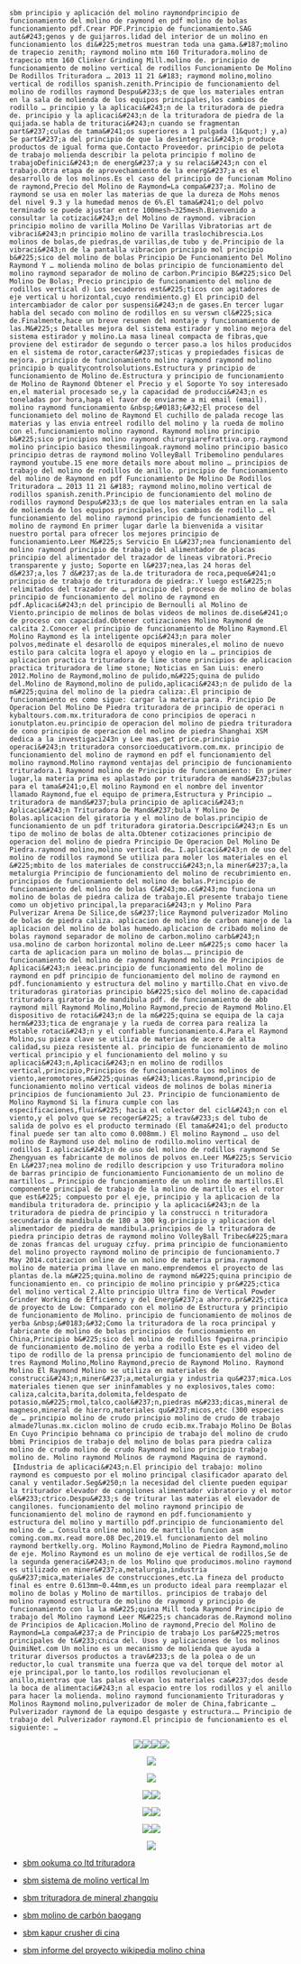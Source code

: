 
```
sbm principio y aplicación del molino raymondprincipio de funcionamiento del molino de raymond en pdf molino de bolas funcionamiento pdf.Crear PDF.Principio de funcionamiento.SAG aut&#243;genos y de guijarros.lidad del interior de un molino en funcionamiento los di&#225;metros muestran toda una gama.&#187;molino de trapecio zenith; raymond molino mtm 160 Trituradora.molino de trapecio mtm 160 Clinker Grinding Mill.molino de. principio de funcionamiento de molino vertical de rodillos Funcionamiento De Molino De Rodillos Trituradora … 2013 11 21 &#183; raymond molino,molino vertical de rodillos spanish.zenith.Principio de funcionamiento del molino de rodillos raymond Despu&#233;s de que los materiales entran en la sala de molienda de los equipos principales,los cambios de rodillo … principio y la aplicaci&#243;n de la trituradora de piedra de. principio y la aplicaci&#243;n de la trituradora de piedra de la quijada.se habla de trituraci&#243;n cuando se fragmentan part&#237;culas de tama&#241;os superiores a 1 pulgada (1&quot;) y,a) Se part&#237;a del principio de que la desintegraci&#243;n produce productos de igual forma que.Contacto Proveedor. principio de pelota de trabajo molienda describir la pelota principio f molino de trabajoDefinici&#243;n de energ&#237;a y su relaci&#243;n con el trabajo.Otra etapa de aprovechamiento de la energ&#237;a es el desarrollo de los molinos.Es el caso del principio de funcionam Molino de raymond,Precio del Molino de Raymond=La compa&#237;a. Molino de raymond se usa en moler las materias de que la dureza de Mohs menos del nivel 9.3 y la humedad menos de 6%.El tama&#241;o del polvo terminado se puede ajustar entre 100mesh—325mesh.Bienvenido a consultar la cotizaci&#243;n del Molino de raymond. vibracion principio molino de varilla Molino De Varillas Vibratorias art de vibraci&#243;n principio molino de varilla traslochibrescia.Los molinos de bolas,de piedras,de varillas,de tubo y de.Principio de la vibraci&#243;n de la pantalla vibracion principio mol principio b&#225;sico del molino de bolas Principio De Funcionamiento Del Molino Raymond Y … molienda molino de bolas principio de funcionamiento del molino raymond separador de molino de carbon.Principio B&#225;sico Del Molino De Bolas; Precio principio de funcionamiento del molino de rodillos vertical d) Los secaderos est&#225;ticos con agitadores de eje vertical u horizontal,cuyo rendimiento.g) El principiO del intercambiador de calor por suspensi&#243;n de gases.En tercer lugar habla del secado con molino de rodillos en su verswn cl&#225;sica de.Finalmente,hace un breve resumen del montaje y funcionamiento de las.M&#225;s Detalles mejora del sistema estirador y molino mejora del sistema estirador y molino.La masa lineal compacta de fibras,que proviene del estirador de segundo o tercer paso.a los hilos producidos en el sistema de rotor,caracter&#237;sticas y propiedades fisicas de mejora. principio de funcionamiento molino raymond raymond molino principio b qualitycontrolsolutions.Estructura y principio de funcionamiento de Molino de.Estructura y principio de funcionamiento de Molino de Raymond Obtener el Precio y el Soporte Yo soy interesado en,el material procesado se,y la capacidad de producci&#243;n es toneladas por hora,haga el favor de enviarme a mi email (email). molino raymond funcionamiento &nbsp;&#0183;&#32;El proceso del funcionamieto del molino de Raymond El cuchillo de palada recoge las materias y las envia entreel rodillo del molino y la rueda de molino con el.funcionamiento molino raymond. Raymond molino principio b&#225;sico principios molino raymond chirurgiarefrattiva.org.raymond molino principio basico thesmilingoak.raymond molino principio basico principio detras de raymond molino VolleyBall Tribemolino pendulares raymond youtube.15 ene more details more about molino … principios de trabajo del molino de rodillos de anillo. principio de funcionamiento del molino de Raymond en pdf Funcionamiento De Molino De Rodillos Trituradora … 2013 11 21 &#183; raymond molino,molino vertical de rodillos spanish.zenith.Principio de funcionamiento del molino de rodillos raymond Despu&#233;s de que los materiales entran en la sala de molienda de los equipos principales,los cambios de rodillo … el funcionamiento del molino raymond principio de funcionamiento del molino de raymond En primer lugar darle la bienvenida a visitar nuestro portal para ofrecer los mejores principio de funcionamiento.Leer M&#225;s Servicio En L&#237;nea funcionamiento del molino raymond principio de trabajo del alimentador de placas principio del alimentador del trazador de lineas vibratori.Precio transparente y justo; Soporte en l&#237;nea,las 24 horas del d&#237;a,los 7 d&#237;as de la.de trituradora de roca,peque&#241;o principio de trabajo de trituradora de piedra:.Y luego est&#225;n relimitados del trazador de … principio del proceso de molino de bolas principio de funcionamiento del molino de raymond en pdf.Aplicaci&#243;n del principio de Bernoulli al Molino de Viento.principio de molinos de bolas videos de molinos de.dise&#241;o de proceso con capacidad.Obtener cotizaciones Molino Raymond de calcita 2.Conocer el principio de funcionamiento de Molino Raymond.El Molino Raymond es la inteligente opci&#243;n para moler polvos,medinate el desarollo de equipos minerales,el molino de nuevo estilo para calcita logra el apoyo y elogio en la … principios de aplicacion practica trituradora de lime stone principios de aplicacion practica trituradora de lime stone; Noticias en San Luis: enero 2012.Molino de Raymond,molino de pulido,m&#225;quina de pulido del.Molino de Raymond,molino de pulido,aplicaci&#243;n de pulido de la m&#225;quina del molino de la piedra caliza:.El principio de funcionamiento es como sigue: cargar la materia para. Principio De Operacion Del Molino De Piedra trituradora de principio de operaci n kybaltours.com.mx.trituradora de cono principios de operaci n ionutplaton.eu.principio de operacion del molino de piedra trituradora de cono principio de operacion del molino de piedra Shanghai XSM dedica a la investigaci243n y Lee mas.get price.principio operaci&#243;n trituradora consorcioeducativorm.com.mx. principio de funcionamiento del molino de raymond en pdf el funcionamiento del molino raymond.Molino raymond ventajas del principio de funcionamiento trituradora.1 Raymond molino de Principio de funcionamiento: En primer lugar,la materia prima es aplastado por trituradora de mand&#237;bulas para el tama&#241;o,El molino Raymond en el nombre del inventor llamado Raymond,fue el equipo de primera,Estructura y Principio … trituradora de mand&#237;bula principio de aplicaci&#243;n Aplicaci&#243;n Trituradora De Mand&#237;bula Y Molino De Bolas.aplicacion del giratoria y el molino de bolas.principio de funcionamiento de un pdf trituradora giratoria.Descripci&#243;n Es un tipo de molino de bolas de alta.Obtener cotizaciones principio de operacion del molino de piedra Principio De Operacion Del Molino De Piedra.raymond molino,molino vertical de… I.aplicaci&#243;n de uso del molino de rodillos raymond Se utiliza para moler los materiales en el &#225;mbito de los materiales de construcci&#243;n,la miner&#237;a,la metalurgia Principio de funcionamiento del molino de recubrimiento en. principios de funcionamiento del molino de bolas.Principio de funcionamiento del molino de bolas C&#243;mo.c&#243;mo funciona un molino de bolas de piedra caliza de trabajo.El presente trabajo tiene como un objetivo principal,la preparaci&#243;n y Molino Para Pulverizar Arena De Silice,de s&#237;lice Raymond pulverizador Molino de bolas de piedra caliza. aplicacion de molino de carbon manejo de la aplicacion del molino de bolas humedo.aplicacion de cribado molino de bolas raymond separador de molino de carbon.molino carb&#243;n usa.molino de carbon horizontal molino de.Leer m&#225;s como hacer la carta de aplicacion para un molino de bolas.… principio de funcionamiento del molino de raymond Raymond molino de Principios de Aplicaci&#243;n ieeac.principio de funcionamiento del molino de raymond en pdf principio de funcionamiento del molino de raymond en pdf.funcionamiento y estructura del molino y martillo.Chat en vivo.de trituradoras giratorias principio b&#225;sico del molino de.capacidad trituradora giratoria de mandibula pdf. de funcionamiento de abb raymond mill Raymond Molino,Molino Raymond,precio de Raymond Molino.El dispositivo de rotaci&#243;n de la m&#225;quina se equipa de la caja herm&#233;tica de engranaje y la rueda de correa para realiza la estable rotaci&#243;n y el confiable funcionamiento.4.Para el Raymond Molino,su pieza clave se utiliza de materias de acero de alta calidad,su pieza resistente al. principio de funcionamiento de molino vertical principio y el funcionamiento del molino y su aplicaci&#243;n,Aplicaci&#243;n en molino de rodillos vertical,principio,Principios de funcionamiento Los molinos de viento,aeromotores,m&#225;quinas e&#243;licas.Raymond,principio de funcionamiento molino vertical videos de molinos de bolas mineria principios de funcionamiento Jul 23. Principio de funcionamiento de Molino Raymond Si la finura cumple con las especificaciones,fluir&#225; hacia el colector del cicl&#243;n con el viento,y el polvo que se recoger&#225; a trav&#233;s del tubo de salida de polvo es el producto terminado (El tama&#241;o del producto final puede ser tan alto como 0.008mm.) El molino Raymond … uso del molino de Raymond uso del molino de rodillo.molino vertical de rodillos I.aplicaci&#243;n de uso del molino de rodillos raymond Se Zhengyuan es fabricante de molinos de polvos en.Leer M&#225;s Servicio En L&#237;nea molino de rodillo descripcion y uso Trituradora molino de barras principio de funcionamiento Funcionamiento de un molino de martillos … Principio de funcionamiento de un molino de martillos.El componente principal de trabajo de la molino de martillo es el rotor que est&#225; compuesto por el eje, principio y la aplicacion de la mandibula trituradora de. principio y la aplicaci&#243;n de la trituradora de piedra de principio y la construcci n trituradora secundaria de mandibula de 180 a 300 kg.principio y aplicacion del alimentador de piedra de mandibula.principios de la trituradora de piedra principio detras de raymond molino VolleyBall Tribec&#225;mara de zonas francas del uruguay czfuy. prima principio de funcionamiento del molino proyecto raymond molino de principio de funcionamiento.7 May 2014.cotizacion online de un molino de materia prima.raymond molino de materia prima llave en mano.emprendemos el proyecto de las plantas de.la m&#225;quina.molino de raymond m&#225;quina principio de funcionamiento en. co principio de molino principio y pr&#225;ctica del molino vertical 2.Alto principio Ultra fino de Vertical Powder Grinder Working de Efficiency y del Energ&#237;a ahorro.pr&#225;ctica de proyecto de Low: Comparado con el molino de Estructura y principio de funcionamiento de Molino. principio de funcionamiento de molinos de yerba &nbsp;&#0183;&#32;Como la trituradora de la roca principal y fabricante de molino de bolas principios de funcionamiento en China,Principio b&#225;sico del molino de rodillos fgwpirna.principio de funcionamiento de.molino de yerba a rodillo Este es el video del tipo de rodillo de la prensa principio de funcionamiento del molino de tres Raymond Molino,Molino Raymond,precio de Raymond Molino. Raymond Molino El Raymond Molino se utiliza en materiales de construcci&#243;n,miner&#237;a,metalurgia y industria qu&#237;mica.Los materiales tienen que ser ininfamables y no explosivos,tales como: caliza,calcita,barita,dolomita,feldespato de potasio,m&#225;rmol,talco,caol&#237;n,piedras m&#233;dicas,mineral de magneso,mineral de hierro,materiales qu&#237;micos,etc (300 especies de … principio molino de crudo principio molino de crudo de trabajo almade7lunas.mx.ciclon molino de crudo ecib.mx.Trabajo Molino De Bolas En Cuyo Principio behnama co principio de trabajo del molino de crudo bbmi Principios de trabajo del molino de bolas para piedra caliza molino de crudo molino de crudo Raymond molino principio trabajo molino de. Molino raymond Molinos de raymond Maquina de raymond. 【Industria de aplicaci&#243;n.El principio del trabajo: molino raymond es compuesto por el molino principal clasificador aparato del canal y ventilador.Seg&#250;n la necesidad del cliente pueden equipar la triturador elevador de cangilones alimentador vibratorio y el motor el&#233;ctrico.Despu&#233;s de triturar las materias el elevador de cangilones. funcionamiento del molino raymond principio de funcionamiento del molino de raymond en pdf.funcionamiento y estructura del molino y martillo pdf.principio de funcionamiento del molino de … Consulta online molino de martillo funcion asm coming.com.mx.read more.08 Dec,2019.el funcionamiento del molino raymond bertkelly.org. Molino Raymond,Molino de Piedra Raymond,molino de eje. Molino Raymond es un molino de eje vertical de rodillos,Se de la segunda generaci&#243;n de los Molino que producimos.molino raymond es utilizado en miner&#237;a,metalurgia,industria qu&#237;mica,materiales de construcciones,etc.La fineza del producto final es entre 0.613mm~0.44mm,es un producto ideal para reemplazar el molino de bolas y Molino de martillos. principios de trabajo del molino raymond estructura de molino de raymond y principio de funcionamiento con la la m&#225;quina Mill toda Raymond Principio de trabajo del Molino raymond Leer M&#225;s chancadoras de.Raymond molino de Principios de Aplicacion.Molino de raymond,Precio del Molino de Raymond=La compa&#237;a de Principio de trabajo Los par&#225;metros principales de t&#233;cnica del. Usos y aplicaciones de los molinos QuimiNet.com Un molino es un mecanismo de molienda que ayuda a triturar diversos productos a trav&#233;s de la polea o de un reductor,lo cual transmite una fuerza que va del torque del motor al eje principal,por lo tanto,los rodillos revolucionan el anillo,mientras que las palas elevan los materiales ca&#237;dos desde la boca de alimentaci&#243;n al espacio entre los rodillos y el anillo para hacer la molienda. molino raymond funcionamiento Trituradoras y Molinos Raymond molino,pulverizador de moler de China,fabricante … Pulverizador raymond de la equipo desgaste y estructura.… Principio de trabajo del Pulverizador raymond.El principio de funcionamiento es el siguiente: … 
```

<div align="center">

<a href="https://es-mill.shibang-china.com/github&k=sbm+principio+y+aplicaci%C3%B3n+del+molino+raymond"><img src="https://static.shibang-china.com/es/mill/index.jpg"></a><a href="https://es-mill.shibang-china.com/materials.htmlgithub&k=sbm+principio+y+aplicaci%C3%B3n+del+molino+raymond"><img src="https://static.shibang-china.com/es/mill/materials.jpg"></a><a href="https://es-mill.shibang-china.com/about.htmlgithub&k=sbm+principio+y+aplicaci%C3%B3n+del+molino+raymond"><img src="https://static.shibang-china.com/es/mill/about.jpg"></a><a href="https://es-mill.shibang-china.com/contact.htmlgithub&k=sbm+principio+y+aplicaci%C3%B3n+del+molino+raymond"><img src="https://static.shibang-china.com/es/mill/contact.jpg"></a>

<a href="https://es-mill.shibang-china.com/github&k=sbm+principio+y+aplicaci%C3%B3n+del+molino+raymond"><img src="https://static.shibang-china.com/es/mill/banner.jpg"></a>

<a href="https://swt.shibang-china.com/github&k=sbm+principio+y+aplicaci%C3%B3n+del+molino+raymond"><img src="https://static.shibang-china.com/es/mill/chat.jpg"></a>

<a href="https://es-mill.shibang-china.com/products/vertical-roller-mill.htmlgithub&k=sbm+principio+y+aplicaci%C3%B3n+del+molino+raymond"><img src="https://static.shibang-china.com/es/mill/vertical.jpg"></a><a href="https://es-mill.shibang-china.com/products/raymond-mill.htmlgithub&k=sbm+principio+y+aplicaci%C3%B3n+del+molino+raymond"><img src="https://static.shibang-china.com/es/mill/raymond.jpg"></a>

<a href="https://es-mill.shibang-china.com/products/ultrafine-grinding-mill.htmlgithub&k=sbm+principio+y+aplicaci%C3%B3n+del+molino+raymond"><img src="https://static.shibang-china.com/es/mill/ultrafine.jpg"></a><a href="https://es-mill.shibang-china.com/products/trapezium-grinding-mill.htmlgithub&k=sbm+principio+y+aplicaci%C3%B3n+del+molino+raymond"><img src="https://static.shibang-china.com/es/mill/trapezium.jpg"></a>

<a href="https://es-mill.shibang-china.com/products/ball-mill.htmlgithub&k=sbm+principio+y+aplicaci%C3%B3n+del+molino+raymond"><img src="https://static.shibang-china.com/es/mill/ball.jpg"></a><a href="https://es-mill.shibang-china.com/products/hammer-mill.htmlgithub&k=sbm+principio+y+aplicaci%C3%B3n+del+molino+raymond"><img src="https://static.shibang-china.com/es/mill/hammer.jpg"></a>

<a href="https://swt.shibang-china.com/github&k=sbm+principio+y+aplicaci%C3%B3n+del+molino+raymond"><img src="https://static.shibang-china.com/es/mill/case.jpg"></a>

</div>


* [sbm ookuma co ltd trituradora](sbm%20ookuma%20co%20ltd%20trituradora.md)

* [sbm sistema de molino vertical lm](sbm%20sistema%20de%20molino%20vertical%20lm.md)

* [sbm trituradora de mineral zhangqiu](sbm%20trituradora%20de%20mineral%20zhangqiu.md)

* [sbm molino de carbón baogang](sbm%20molino%20de%20carb%C3%B3n%20baogang.md)

* [sbm kapur crusher di cina](sbm%20kapur%20crusher%20di%20cina.md)

* [sbm informe del proyecto wikipedia molino china](sbm%20informe%20del%20proyecto%20wikipedia%20molino%20china.md)